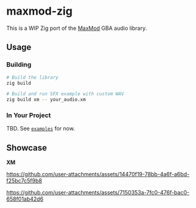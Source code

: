 # maxmod-zig

This is a WIP Zig port of the [MaxMod](https://github.com/blocksds/maxmod) GBA audio library.

## Usage

### Building

```bash
# Build the library
zig build

# Build and run SFX example with custom WAV
zig build xm -- your_audio.xm
```

### In Your Project

TBD. See [`examples`](./examples/) for now.

## Showcase

**XM**

https://github.com/user-attachments/assets/14470f19-78bb-4a6f-a6bd-f25bc7c5f9b8

https://github.com/user-attachments/assets/7150353a-7fc0-476f-bac0-658f01ab42d6
